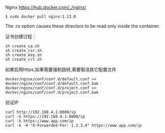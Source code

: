 Nginx
https://hub.docker.com/_/nginx/
```
$ sudo docker pull nginx:1.13.0
```


The :ro option causes these directors to be read only inside the container.


证书创建过程：

```
sh create_ca.sh
sh create_csr.sh
sh create_key.sh
sh create_crt.sh
```

如果启用https,如果需要强制跳转,需要取消其它配置文件
```
docker/nginx/conf/conf.d/default.conf >> docker/nginx/conf/conf.d/default.conf.bak
docker/nginx/conf/conf.d/project.conf >> docker/nginx/conf/conf.d/project.conf.bak
```


验证IP
```
curl http://192.168.4.1:8000/ip
curl -k https://192.168.4.1:8000/ip
curl -k https://www.app.com/ip
curl -k -H "X-Forwarded-For: 1.2.3.4" https://www.app.com/ip
```
